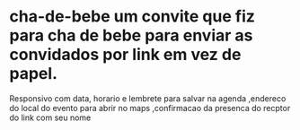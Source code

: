# cha-de-bebe um convite que fiz para cha de bebe para enviar as convidados por link em vez de papel. 
Responsivo com data, horario e lembrete para salvar na agenda ,endereco do local do evento para abrir
no maps ,confirmacao da presenca do recptor do link com seu nome
